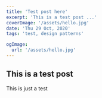 ```yaml
---
title: 'Test post here'
excerpt: 'This is a test post ...'
coverImage: '/assets/hello.jpg'
date: 'Thu 29 Oct, 2020'
tags: 'test, design patterns'

ogImage:
  url: '/assets/hello.jpg'
---
```


## This is a test post

This is just a test
